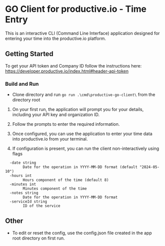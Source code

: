 # GO Client for productive.io - Time Entry

This is an interactive CLI (Command Line Interface) application designed for entering your time into the productive.io platform. 

## Getting Started

To get your API token and Company ID follow the instructions here: https://developer.productive.io/index.html#header-api-token

### Build and Run

- Clone directory and run `go run .\cmd\productive-go-client\` from the directory root


1. On your first run, the application will prompt you for your details, including your API key and organization ID.

2. Follow the prompts to enter the required information.

3. Once configured, you can use the application to enter your time data into productive.io from your terminal.

4. If configuration is present, you can run the client non-interactively using flags
```
  -date string
        Date for the operation in YYYY-MM-DD format (default "2024-05-10")
  -hours int
        Hours component of the time (default 8)
  -minutes int
        Minutes component of the time
  -notes string
        Date for the operation in YYYY-MM-DD format
  -serviceId string
        ID of the service
```

## Other
- To edit or reset the config, use the config.json file created in the app root directory on first run.
